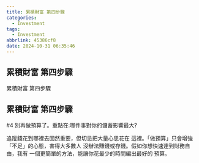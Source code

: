 ```yaml
---
title: 累積財富 第四步驟
categories:
  - Investment
tags:
  - Investment
abbrlink: 45386cf8
date: 2024-10-31 06:35:46
---
```

累積財富 第四步驟
-----------------------------------------------------------------------------------------------
<!--more-->
累積財富 第四步驟

累積財富 第四步驟
-----------------------------------------------------------------------------------------------
#4 別再做預算了。重點在:哪件事對你的儲蓄影響最大?

追蹤錢花到哪裡去固然重要，但切忌把大量心思花在
這裡。「做預算」只會增強「不足」的心態，害得大多數人
沒辦法賺錢或存錢。假如你想快速達到財務自由，我有
一個更簡單的方法，能讓你花最少的時間編出最好的
預算。